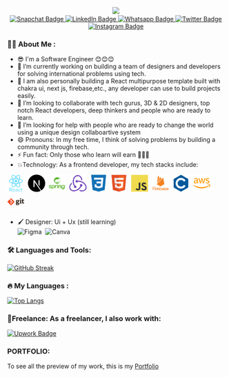 <div id="header" align="center">
  <img src="https://media4.giphy.com/media/RbDKaczqWovIugyJmW/giphy.gif" width="200"/>
</div>

<div id="badges" align="center">
  <a href="https://www.snapchat.com/add/chrisdesignx?share_id=KpZDkIeTP-A&locale=en-US">
    <img src="https://img.shields.io/badge/Snapchat-FFFC00?style=for-the-badge&logo=snapchat&logoColor=black" alt="Snapchat Badge"/>
  </a>
  <a href="https://www.linkedin.com/in/chris-nyeche/">
    <img src="https://img.shields.io/badge/LinkedIn-blue?style=for-the-badge&logo=linkedin&logoColor=white" alt="LinkedIn Badge"/>
  </a>
    <a href="mailto:nyechechris@gmail.com>
    <img src="https://img.shields.io/badge/Gmail-D14836?style=for-the-badge&logo=gmail&logoColor=white" alt="Gmail Badge"/>
  </a>
  <a href="https://wa.me/09036640844?text="> 
    <img src="https://img.shields.io/badge/WhatsApp-25D366?style=for-the-badge&logo=whatsapp&logoColor=white" alt="Whatsapp Badge"/>
  </a>
  <a href="https://twitter.com/chrisdesignx">
    <img src="https://img.shields.io/badge/Twitter-blue?style=for-the-badge&logo=twitter&logoColor=white" alt="Twitter Badge"/>
  </a>
    <a href="https://instagram.com/chris_designx">
    <img src="https://img.shields.io/badge/Instagram-E4405F?style=for-the-badge&logo=instagram&logoColor=white" alt="Instagram Badge"/>
  </a>
</div>


### :man_technologist: About Me :
- 😎 I'm a Software Engineer 😊😊😊
- 🔭 I’m currently working on building a team of designers and developers for solving international problems using tech.
- 🌱 I am also personally building a React multipurpose template built with chakra ui, next js, firebase,etc., any developer can use to build projects easily. 
- 👯 I’m looking to collaborate with tech gurus, 3D & 2D designers, top notch React developers, deep thinkers and people who are ready to learn.
- 🤔 I’m looking for help with people who are ready to change the world using a unique design collaboartive system
- 😄 Pronouns: In my free time, I think of solving problems by building a community through tech.
- ⚡ Fun fact: Only those who learn will earn 🤩🤩🤩
- 💥Technology: As a frontend developer, my tech stacks include: 
<div>
  <img src="https://github.com/devicons/devicon/blob/master/icons/react/react-original-wordmark.svg" title="React" alt="React" width="40" height="40"/>&nbsp;
   <img src="https://github.com/devicons/devicon/blob/master/icons/nextjs/nextjs-original.svg" title="Next Js" alt="NextJs" width="40" height="40"/>&nbsp;
  <img src="https://github.com/devicons/devicon/blob/master/icons/spring/spring-original-wordmark.svg" title="Spring" alt="Spring" width="40" height="40"/>&nbsp;
  <img src="https://github.com/devicons/devicon/blob/master/icons/redux/redux-original.svg" title="Redux" alt="Redux " width="40" height="40"/>&nbsp;
  <img src="https://github.com/devicons/devicon/blob/master/icons/css3/css3-plain.svg"  title="CSS3" alt="CSS" width="40" height="40"/>&nbsp;
  <img src="https://github.com/devicons/devicon/blob/master/icons/html5/html5-original.svg" title="HTML5" alt="HTML" width="40" height="40"/>&nbsp;
  <img src="https://github.com/devicons/devicon/blob/master/icons/javascript/javascript-original.svg" title="JavaScript" alt="JavaScript" width="40" height="40"/>&nbsp;
  <img src="https://github.com/devicons/devicon/blob/master/icons/firebase/firebase-plain-wordmark.svg" title="Firebase" alt="Firebase" width="40" height="40"/>&nbsp;
  <img src="https://github.com/devicons/devicon/blob/master/icons/c/c-plain.svg"  title="CSS3" alt="CSS" width="40" height="40"/>&nbsp;
 <img src="https://github.com/devicons/devicon/blob/master/icons/amazonwebservices/amazonwebservices-plain-wordmark.svg" title="AWS" alt="AWS" width="40" height="40"/>&nbsp;
  <img src="https://github.com/devicons/devicon/blob/master/icons/git/git-original-wordmark.svg" title="Git" **alt="Git" width="40" height="40"/>
</div>

- 🖌️ Designer: Ui + Ux (still learning)<div>
  <img src="https://img.shields.io/badge/Figma-F24E1E?style=for-the-badge&logo=figma&logoColor=white" title="Figma" alt="Figma" width="100" height="30"/>&nbsp;
  <img src="https://img.shields.io/badge/Canva-%2300C4CC.svg?&style=for-the-badge&logo=Canva&logoColor=white" title="Canva" alt="Canva" width="100" height="30"/>&nbsp;
</div>

### :hammer_and_wrench: Languages and Tools:
[![GitHub Streak](http://github-readme-streak-stats.herokuapp.com?user=chrisnyeche&theme=dark&background=000000)](https://git.io/streak-stats)

### 🔥 My Languages :
[![Top Langs](https://github-readme-stats.vercel.app/api/top-langs/?username=chrisnyeche&layout=compact&theme=vision-friendly-dark)](https://github.com/anuraghazra/github-readme-stats)

### 🏫Freelance: As a freelancer, I also work with:
  <a href="https://www.upwork.com/freelancers/~01cf2897f6114a7394">
    <img src="https://img.shields.io/badge/UpWork-6FDA44?style=for-the-badge&logo=Upwork&logoColor=white" alt="Upwork Badge"/>
  </a>
  
 
### PORTFOLIO:
To see all the preview of my work, this is my [Portfolio](https://chrisnyeche.netlify.app/)

